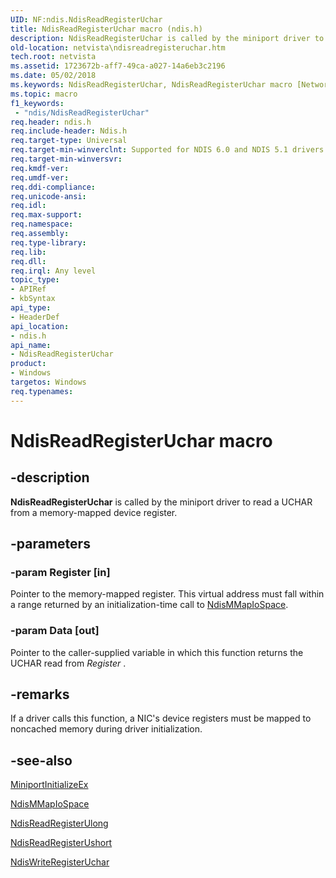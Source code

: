 ```yaml
---
UID: NF:ndis.NdisReadRegisterUchar
title: NdisReadRegisterUchar macro (ndis.h)
description: NdisReadRegisterUchar is called by the miniport driver to read a UCHAR from a memory-mapped device register.
old-location: netvista\ndisreadregisteruchar.htm
tech.root: netvista
ms.assetid: 1723672b-aff7-49ca-a027-14a6eb3c2196
ms.date: 05/02/2018
ms.keywords: NdisReadRegisterUchar, NdisReadRegisterUchar macro [Network Drivers Starting with Windows Vista], miniport_register_ref_04023727-eaf7-45fb-b70d-5a67eda4a54d.xml, ndis/NdisReadRegisterUchar, netvista.ndisreadregisteruchar
ms.topic: macro
f1_keywords:
 - "ndis/NdisReadRegisterUchar"
req.header: ndis.h
req.include-header: Ndis.h
req.target-type: Universal
req.target-min-winverclnt: Supported for NDIS 6.0 and NDIS 5.1 drivers (see    NdisReadRegisterUchar (NDIS   5.1)) in Windows Vista. Supported for NDIS 5.1 drivers (see    NdisReadRegisterUchar (NDIS   5.1)) in Windows XP.
req.target-min-winversvr: 
req.kmdf-ver: 
req.umdf-ver: 
req.ddi-compliance: 
req.unicode-ansi: 
req.idl: 
req.max-support: 
req.namespace: 
req.assembly: 
req.type-library: 
req.lib: 
req.dll: 
req.irql: Any level
topic_type:
- APIRef
- kbSyntax
api_type:
- HeaderDef
api_location:
- ndis.h
api_name:
- NdisReadRegisterUchar
product:
- Windows
targetos: Windows
req.typenames: 
---
```


# NdisReadRegisterUchar macro


## -description


<b>NdisReadRegisterUchar</b> is called by the miniport driver to read a UCHAR from a memory-mapped device
  register.


## -parameters




### -param Register [in]

Pointer to the memory-mapped register. This virtual address must fall within a range returned by
     an initialization-time call to 
     <a href="https://docs.microsoft.com/windows-hardware/drivers/devtest/ndis-ndismmapiospace">NdisMMapIoSpace</a>.


### -param Data [out]

Pointer to the caller-supplied variable in which this function returns the UCHAR read from 
     <i>Register</i> .


## -remarks



If a driver calls this function, a NIC's device registers must be mapped to noncached memory during
    driver initialization.




## -see-also




<a href="https://docs.microsoft.com/windows-hardware/drivers/ddi/ndis/nc-ndis-miniport_initialize">MiniportInitializeEx</a>



<a href="https://docs.microsoft.com/windows-hardware/drivers/devtest/ndis-ndismmapiospace">NdisMMapIoSpace</a>



<a href="https://docs.microsoft.com/windows-hardware/drivers/ddi/ndis/nf-ndis-ndisreadregisterulong">NdisReadRegisterUlong</a>



<a href="https://docs.microsoft.com/windows-hardware/drivers/ddi/ndis/nf-ndis-ndisreadregisterushort">NdisReadRegisterUshort</a>



<a href="https://docs.microsoft.com/windows-hardware/drivers/ddi/ndis/nf-ndis-ndiswriteregisteruchar">NdisWriteRegisterUchar</a>
 

 

